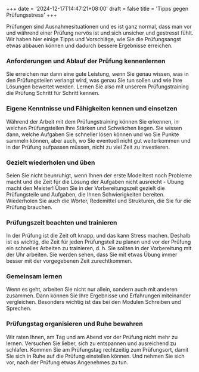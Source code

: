 +++
date = '2024-12-17T14:47:21+08:00'
draft = false
title = 'Tipps gegen Prüfungsstress'
+++

Prüfungen sind Ausnahmesituationen und es ist ganz normal, dass man vor und während einer
Prüfung nervös ist und sich unsicher und gestresst fühlt. Wir haben hier einige Tipps und Vorschläge,
wie Sie die Prüfungsangst etwas abbauen können und dadurch bessere Ergebnisse erreichen.

### Anforderungen und Ablauf der Prüfung kennenlernen

Sie erreichen nur dann eine gute Leistung, wenn Sie genau wissen, was in den Prüfungsteilen verlangt
wird, was genau Sie tun sollen und wie Ihre Lösungen bewertet werden. Lernen Sie also mit unserem
Prüfungstraining die Prüfung Schritt für Schritt kennen.

### Eigene Kenntnisse und Fähigkeiten kennen und einsetzen

Während der Arbeit mit dem Prüfungstraining können Sie erkennen, in welchen Prüfungsteilen Ihre
Stärken und Schwächen liegen. Sie wissen dann, welche Aufgaben Sie schneller lösen können und wo
Sie Punkte sammeln können, aber auch, wo Sie eventuell nicht gut weiterkommen und in der Prüfung
aufpassen müssen, nicht zu viel Zeit zu investieren.

### Gezielt wiederholen und üben

Seien Sie nicht beunruhigt, wenn Ihnen der erste Modelltest noch Probleme macht und die Zeit für die
Lösung der Aufgaben nicht ausreicht - Übung macht den Meister! Üben Sie in der Vorbereitungszeit
gezielt die Prüfungsteile und Aufgaben, die Ihnen Schwierigkeiten bereiten. Wiederholen Sie auch die
Wörter, Redemittel und Strukturen, die Sie für die Prüfung brauchen.

### Prüfungszeit beachten und trainieren

In der Prüfung ist die Zeit oft knapp, und das kann Stress machen. Deshalb ist es wichtig, die Zeit für
jeden Prüfungsteil zu planen und vor der Prüfung ein schnelles Arbeiten zu trainieren, d. h. Sie sollten
in der Vorbereitung mit der Uhr arbeiten. Sie werden sehen, dass Sie mit etwas Übung immer besser
mit der vorgegebenen Zeit zurechtkommen.

### Gemeinsam lernen

Wenn es geht, arbeiten Sie nicht nur allein, sondern auch mit anderen zusammen. Dann können Sie
Ihre Ergebnisse und Erfahrungen miteinander vergleichen. Besonders wichtig ist das bei den Modulen
Schreiben und Sprechen.

### Prüfungstag organisieren und Ruhe bewahren

Wir raten Ihnen, am Tag und am Abend vor der Prüfung nicht mehr zu lernen. Versuchen Sie lieber,
sich zu entspannen und ausreichend zu schlafen. Kommen Sie am Prüfungstag rechtzeitig zum
Prüfungsort, damit Sie sich in Ruhe auf die Prüfung einstellen können. Und nehmen Sie sich vor, nach
der Prüfung etwas Angenehmes zu tun.
